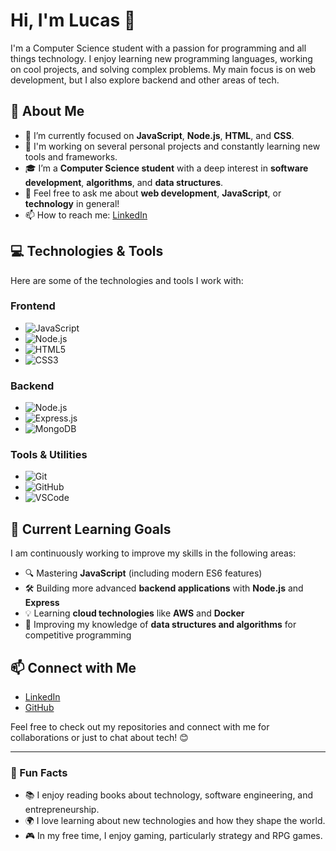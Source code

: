 # Hi, I'm Lucas 👋

I'm a Computer Science student with a passion for programming and all things technology. I enjoy learning new programming languages, working on cool projects, and solving complex problems. My main focus is on web development, but I also explore backend and other areas of tech.

## 🚀 About Me

- 🌱 I’m currently focused on **JavaScript**, **Node.js**, **HTML**, and **CSS**.
- 🔭 I'm working on several personal projects and constantly learning new tools and frameworks.
- 🎓 I’m a **Computer Science student** with a deep interest in **software development**, **algorithms**, and **data structures**.
- 💬 Feel free to ask me about **web development**, **JavaScript**, or **technology** in general!
- 📫 How to reach me: [LinkedIn](https://www.linkedin.com/in/lucasbrittop)

## 💻 Technologies & Tools

Here are some of the technologies and tools I work with:

### Frontend
- ![JavaScript](https://img.shields.io/badge/-JavaScript-yellow?logo=javascript&logoColor=white)
- ![Node.js](https://img.shields.io/badge/-Node.js-green?logo=node.js&logoColor=white)
- ![HTML5](https://img.shields.io/badge/-HTML5-red?logo=html5&logoColor=white)
- ![CSS3](https://img.shields.io/badge/-CSS3-blue?logo=css3&logoColor=white)

### Backend
- ![Node.js](https://img.shields.io/badge/-Node.js-green?logo=node.js&logoColor=white)
- ![Express.js](https://img.shields.io/badge/-Express.js-black?logo=express&logoColor=white)
- ![MongoDB](https://img.shields.io/badge/-MongoDB-green?logo=mongodb&logoColor=white)

### Tools & Utilities
- ![Git](https://img.shields.io/badge/-Git-black?logo=git&logoColor=white)
- ![GitHub](https://img.shields.io/badge/-GitHub-181717?logo=github&logoColor=white)
- ![VSCode](https://img.shields.io/badge/-VSCode-007ACC?logo=visualstudiocode&logoColor=white)

## 🔧 Current Learning Goals

I am continuously working to improve my skills in the following areas:
- 🔍 Mastering **JavaScript** (including modern ES6 features)
- 🛠️ Building more advanced **backend applications** with **Node.js** and **Express**
- 💡 Learning **cloud technologies** like **AWS** and **Docker**
- 🚀 Improving my knowledge of **data structures and algorithms** for competitive programming

## 📫 Connect with Me

- [LinkedIn](https://www.linkedin.com/in/lucasbrittop)
- [GitHub](https://github.com/lucasbrittop)

Feel free to check out my repositories and connect with me for collaborations or just to chat about tech! 😊

---

### 🚀 Fun Facts
- 📚 I enjoy reading books about technology, software engineering, and entrepreneurship.
- 🌍 I love learning about new technologies and how they shape the world.
- 🎮 In my free time, I enjoy gaming, particularly strategy and RPG games.
